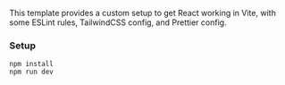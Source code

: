 This template provides a custom setup to get React working in Vite, with some ESLint rules, TailwindCSS config, and Prettier config.

### Setup

```
npm install
npm run dev
```
